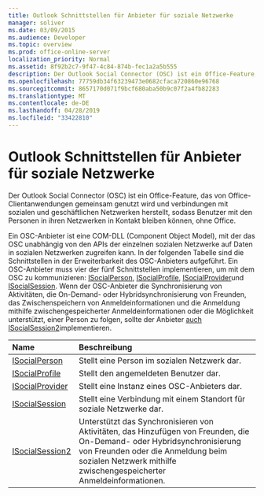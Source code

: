 ```yaml
---
title: Outlook Schnittstellen für Anbieter für soziale Netzwerke
manager: soliver
ms.date: 03/09/2015
ms.audience: Developer
ms.topic: overview
ms.prod: office-online-server
localization_priority: Normal
ms.assetid: 8f92b2c7-9f47-4c84-874b-fec1a2a5b555
description: Der Outlook Social Connector (OSC) ist ein Office-Feature, das von Office-Clientanwendungen gemeinsam genutzt wird und verbindungen mit sozialen und geschäftlichen Netzwerken herstellt, sodass Benutzer mit den Personen in ihren Netzwerken in Kontakt bleiben können, ohne Office.
ms.openlocfilehash: 77759db34f63239473e0682cfaca720860e96768
ms.sourcegitcommit: 8657170d071f9bcf680aba50b9c07f2a4fb82283
ms.translationtype: MT
ms.contentlocale: de-DE
ms.lasthandoff: 04/28/2019
ms.locfileid: "33422810"
---
```

# <a name="outlook-social-connector-provider-interfaces"></a>Outlook Schnittstellen für Anbieter für soziale Netzwerke

Der Outlook Social Connector (OSC) ist ein Office-Feature, das von Office-Clientanwendungen gemeinsam genutzt wird und verbindungen mit sozialen und geschäftlichen Netzwerken herstellt, sodass Benutzer mit den Personen in ihren Netzwerken in Kontakt bleiben können, ohne Office. 
  
Ein OSC-Anbieter ist eine COM-DLL (Component Object Model), mit der das OSC unabhängig von den APIs der einzelnen sozialen Netzwerke auf Daten in sozialen Netzwerken zugreifen kann. In der folgenden Tabelle sind die Schnittstellen in der Erweiterbarkeit des OSC-Anbieters aufgeführt. Ein OSC-Anbieter muss vier der fünf Schnittstellen implementieren, um mit dem OSC zu kommunizieren: [ISocialPerson](isocialpersoniunknown.md), [ISocialProfile](isocialprofileisocialperson.md), [ISocialProvider](isocialprovideriunknown.md)und [ISocialSession](isocialsessioniunknown.md). Wenn der OSC-Anbieter die Synchronisierung von Aktivitäten, die On-Demand- oder Hybridsynchronisierung von Freunden, das Zwischenspeichern von Anmeldeinformationen und die Anmeldung mithilfe zwischengespeicherter Anmeldeinformationen oder die Möglichkeit unterstützt, einer Person zu folgen, sollte der Anbieter [auch ISocialSession2](isocialsession2iunknown.md)implementieren.
  
|**Name**|**Beschreibung**|
|:-----|:-----|
|[ISocialPerson](isocialpersoniunknown.md) <br/> |Stellt eine Person im sozialen Netzwerk dar.  <br/> |
|[ISocialProfile](isocialprofileisocialperson.md) <br/> |Stellt den angemeldeten Benutzer dar.  <br/> |
|[ISocialProvider](isocialprovideriunknown.md) <br/> |Stellt eine Instanz eines OSC-Anbieters dar.  <br/> |
|[ISocialSession](isocialsessioniunknown.md) <br/> |Stellt eine Verbindung mit einem Standort für soziale Netzwerke dar.  <br/> |
|[ISocialSession2](isocialsession2iunknown.md) <br/> |Unterstützt das Synchronisieren von Aktivitäten, das Hinzufügen von Freunden, die On-Demand- oder Hybridsynchronisierung von Freunden oder die Anmeldung beim sozialen Netzwerk mithilfe zwischengespeicherter Anmeldeinformationen.  <br/> |
   

